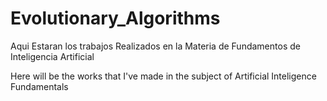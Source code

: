 # Evolutionary_Algorithms
Aqui Estaran los trabajos Realizados en la Materia de Fundamentos de Inteligencia Artificial


Here will be the works that I've made in the subject of Artificial Inteligence Fundamentals
